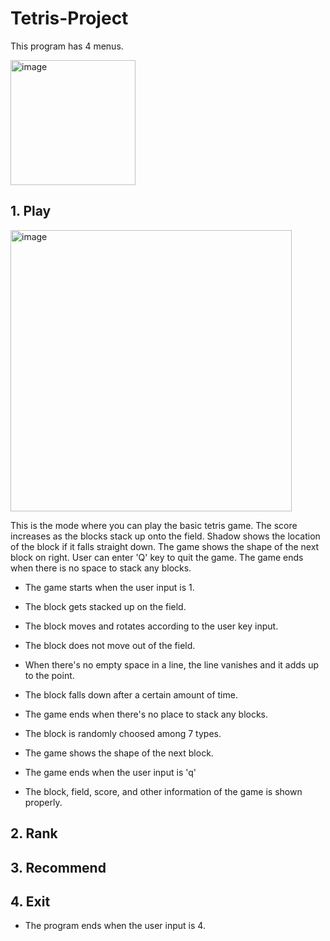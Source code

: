 # Tetris-Project
This program has 4 menus.


<img width="200" alt="image" src="https://user-images.githubusercontent.com/57395765/108796180-7fed4880-75cb-11eb-9e97-71a44fb0196d.png">

## 1. Play

<img width="450" alt="image" src="https://user-images.githubusercontent.com/57395765/108796028-1ec57500-75cb-11eb-893f-6cbf6569b219.png">



This is the mode where you can play the basic tetris game. The score increases as the blocks stack up onto the field. Shadow shows the location of the block if it falls straight down. The game shows the shape of the next block on right. User can enter 'Q' key to quit the game. The game ends when there is no space to stack any blocks.

- The game starts when the user input is 1.

- The block gets stacked up on the field.
- The block moves and rotates according to the user key input.
- The block does not move out of the field.
- When there's no empty space in a line, the line vanishes and it adds up to the point.
- The block falls down after a certain amount of time.
- The game ends when there's no place to stack any blocks.
- The block is randomly choosed among 7 types.
- The game shows the shape of the next block.
- The game ends when the user input is 'q'
- The block, field, score, and other information of the game is shown properly.


## 2. Rank

## 3. Recommend

## 4. Exit
- The program ends when the user input is 4.
